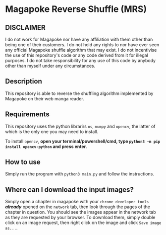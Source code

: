 # Magapoke Reverse Shuffle (MRS)
## DISCLAIMER
I do not work for Magapoke nor have any affiliation with them other than being one of their customers. I do not hold any rights to nor have ever seen any official Magapoke shuffle algorithm that may exist. I do not incentivise the use of this repository's code or any code derived from it for illegal purposes. I do not take responsibility for any use of this code by anybody other than myself under any circumstances.
## Description
This repository is able to reverse the shuffling algorithm implemented by Magapoke on their web manga reader.
## Requirements
This repository uses the python librarirs `os`, `numpy` and `opencv`, the latter of which is the only one you may need to install.

To install `opencv`, **open your terminal/powershell/cmd, type `python3 -m pip install opencv-python` and press enter**.
## How to use
Simply run the program with `python3 main.py` and follow the instructions.
## Where can I download the input images?
Simply open a chapter in magapoke with your `chrome developer tools` ***already*** opened on the `network` tab, then look through the pages of the chapter in question. You should see the images appear in the network tab as they are requested by your browser. To download them, simply double click on an image request, then right click on the image and click `Save image as...`.
